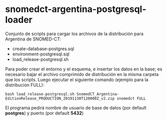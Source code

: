 # snomedct-argentina-postgresql-loader

Conjunto de scripts para cargar los archivos de la distribución para Argentina de SNOMED-CT:

* create-database-postgres.sql
* environment-postgresql.sql
* load_release-postgresql.sh

Para poder crear el entorno y el esquema, e insertar los datos en la base; es necesario bajar el archivo comprimido de distribución en la misma carpeta que los scripts.
Luego ejecutar el siguiente comando (ejemplo para la distribución FULL):

`bash load_release-postgresql.sh SnomedCT_Argentina-EditionRelease_PRODUCTION_20191130T120000Z_v2.zip snomedct FULL`

El programa pedirá nombre de usuario de base de datos (por default **postgres**) y puerto (por default **5432**) 